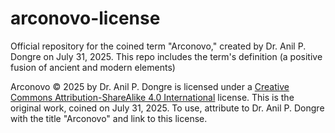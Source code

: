 # arconovo-license
Official repository for the coined term "Arconovo," created by Dr. Anil P. Dongre on July 31, 2025. This repo includes the term's definition (a positive fusion of ancient and modern elements)

Arconovo © 2025 by Dr. Anil P. Dongre is licensed under a [Creative Commons Attribution-ShareAlike 4.0 International](https://creativecommons.org/licenses/by-sa/4.0/) license. This is the original work, coined on July 31, 2025. To use, attribute to Dr. Anil P. Dongre with the title "Arconovo" and link to this license.

